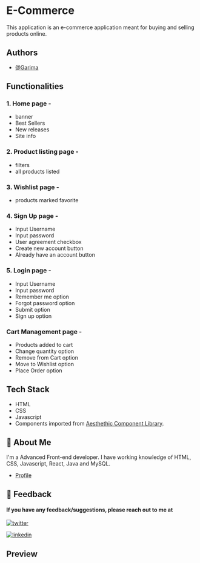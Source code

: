 # E-Commerce

This application is an e-commerce application meant for buying and selling products online.

## Authors

- [@Garima](https://github.com/krgarima/)


## Functionalities

### 1. Home page - 

- banner
- Best Sellers
- New releases
- Site info

### 2. Product listing page - 

- filters
- all products listed

### 3. Wishlist page - 

- products marked favorite

### 4. Sign Up page - 

- Input Username
- Input password
- User agreement checkbox
- Create new account button
- Already have an account button

### 5. Login page - 

- Input Username
- Input password
- Remember me option
- Forgot password option
- Submit option
- Sign up option

### Cart Management page - 

- Products added to cart
- Change quantity option
- Remove from Cart option
- Move to Wishlist option
- Place Order option
## Tech Stack

- HTML
- CSS
- Javascript
- Components imported from [Aesthethic Component Library](https://aesthetic-ui.netlify.app/).
## 🚀 About Me
I'm a Advanced Front-end developer. I have working knowledge of HTML, CSS, Javascript, React, Java and MySQL. 

- [Profile](https://github.com/krgarima/)
## 🔗 Feedback

#### If you have any feedback/suggestions, please reach out to me at

[![twitter](https://img.shields.io/badge/twitter-1DA1F2?style=for-the-badge&logo=twitter&logoColor=white)](https://twitter.com/GarimaK29063577)

[![linkedin](https://img.shields.io/badge/linkedin-0A66C2?style=for-the-badge&logo=linkedin&logoColor=white)](https://twitter.com/GarimaK29063577)


## Preview



